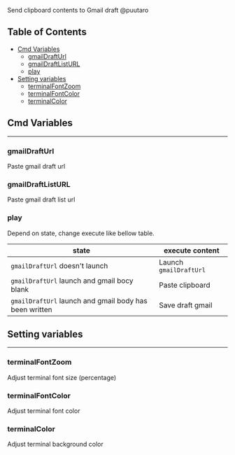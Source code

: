 Send clipboard contents to Gmail draft @puutaro

Table of Contents
-------
<!-- vim-markdown-toc GFM --> 
* [Cmd Variables](#cmd-variables)
	* [gmailDraftUrl](#gmaildrafturl)
	* [gmailDraftListURL](#gmaildraftlisturl)
	* [play](#play)
* [Setting variables](#setting-variables)
	* [terminalFontZoom](#terminalfontzoom)
	* [terminalFontColor](#terminalfontcolor)
	* [terminalColor](#terminalColor)

## Cmd Variables
--------
### gmailDraftUrl 
Paste gmail draft url
### gmailDraftListURL 
Paste gmail draft list url
### play 
Depend on state, change execute like bellow table.

| state | execute content | 
| --------- | --------- |
| `gmailDraftUrl` doesn't launch | Launch `gmailDraftUrl` |
| `gmailDraftUrl` launch and gmail bocy blank | Paste clipboard |
| `gmailDraftUrl` launch and gmail body has been written | Save draft gmail |


## Setting variables
---------
### terminalFontZoom
Adjust terminal font size (percentage)
### terminalFontColor
Adjust terminal font color
### terminalColor
Adjust terminal background color
